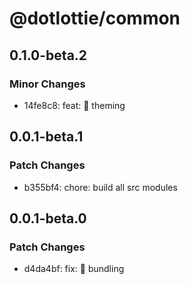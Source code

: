 # @dotlottie/common

## 0.1.0-beta.2

### Minor Changes

- 14fe8c8: feat: 🎸 theming

## 0.0.1-beta.1

### Patch Changes

- b355bf4: chore: build all src modules

## 0.0.1-beta.0

### Patch Changes

- d4da4bf: fix: 🐛 bundling
